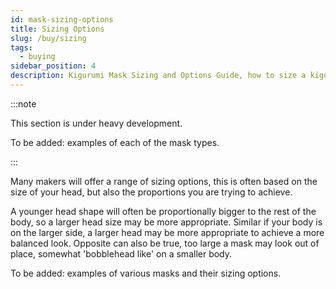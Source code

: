 ```yaml
---
id: mask-sizing-options
title: Sizing Options
slug: /buy/sizing
tags:
  - buying
sidebar_position: 4
description: Kigurumi Mask Sizing and Options Guide, how to size a kigurumi mask
---
```


:::note

This section is under heavy development.

To be added: examples of each of the mask types.

:::

Many makers will offer a range of sizing options, this is often based on the size of your head, but also the proportions you are trying to achieve.

A younger head shape will often be proportionally bigger to the rest of the body, so a larger head size may be more appropriate. Similar if your body is on the larger side, a larger head may be more appropriate to achieve a more balanced look. Opposite can also be true, too large a mask may look out of place, somewhat 'bobblehead like' on a smaller body.

To be added: examples of various masks and their sizing options.